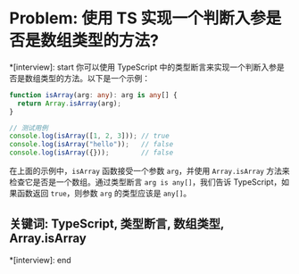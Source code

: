 # Problem: 使用 TS 实现一个判断入参是否是数组类型的方法?

*[interview]: start
你可以使用 TypeScript 中的类型断言来实现一个判断入参是否是数组类型的方法。以下是一个示例：

```typescript
function isArray(arg: any): arg is any[] {
  return Array.isArray(arg);
}

// 测试用例
console.log(isArray([1, 2, 3])); // true
console.log(isArray("hello"));   // false
console.log(isArray({}));        // false
```

在上面的示例中，`isArray` 函数接受一个参数 `arg`，并使用 `Array.isArray` 方法来检查它是否是一个数组。通过类型断言 `arg is any[]`，我们告诉 TypeScript，如果函数返回 `true`，则参数 `arg` 的类型应该是 `any[]`。

## 关键词: TypeScript, 类型断言, 数组类型, Array.isArray
*[interview]: end

